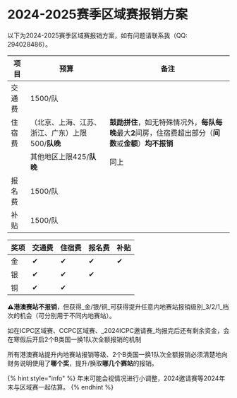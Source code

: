 # 2024-2025赛季区域赛报销方案

以下为2024-2025赛季区域赛报销方案，如有问题请联系我（QQ: 294028486）。

| 项目  | 预算                           | 备注                                                                |
| --- | ---------------------------- | ----------------------------------------------------------------- |
| 交通费 | 1500/队                       |                                                                   |
| 住宿费 | （北京、上海、江苏、浙江、广东）上限500/**队晚** | **鼓励拼住**，如无特殊情况外，**每队每晚**最大**2**间房，住宿费超出部分（**间数**或**金额**）**均不报销** |
|     | 其他地区上限425/**队晚**             | 同上                                                                |
| 报名费 | 1500/队                       |                                                                   |
| 补贴  | 1500/队                       |                                                                   |

| 奖项 | 交通费 | 住宿费 | 报名费 | 补贴 |
| -- | --- | --- | --- | -- |
| 金  | ✔   | ✔   | ✔   | ✔  |
| 银  | ✔   | ✔   | ✔   |    |
| 铜  | ✔   | ✔   |     |    |

**⚠港澳赛站不报销**，但获得_金/银/铜_可获得提升任意内地赛站报销级别_3/2/1_档次的机会（可分别用于不同内地赛站）。

如在ICPC区域赛、CCPC区域赛、_2024ICPC邀请赛_均报完后还有剩余资金，会在寒假后开启2个B类国一换1队次全额报销的机制

所有港澳赛站提升内地赛站报销等级、2个B类国一换1队次全额报销必须清楚地向财务说明使用了**哪个奖**，提升/换取**哪几个赛站**的报销。

{% hint style="info" %}
年末可能会视情况进行小调整，2024邀请赛等2024年末与区域赛一起估算。
{% endhint %}
